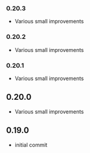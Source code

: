 ### 0.20.3

* Various small improvements

### 0.20.2

* Various small improvements

### 0.20.1

* Various small improvements

## 0.20.0

* Various small improvements


## 0.19.0

* initial commit
